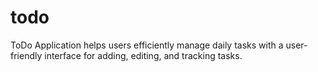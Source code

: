 # todo
ToDo Application helps users efficiently manage daily tasks with a user-friendly interface for adding, editing, and tracking tasks.
